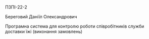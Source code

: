 ПЗПІ-22-2 

Береговий Даніїл Олександрович

Програмна система для контролю роботи співробітників служби доставки їжі (виконання замовлень)
